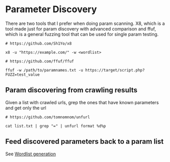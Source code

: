 # Parameter Discovery

There are two tools that I prefer when doing param scanning. X8, which is a tool made just for param discovery with advanced comparison and ffuf, which is a general fuzzing tool that can be used for single param testing.

```
# https://github.com/Sh1Yo/x8

x8 -u "https://example.com/" -w <wordlist>
```

```
# https://github.com/ffuf/ffuf

ffuf -w /path/to/paramnames.txt -u https://target/script.php?FUZZ=test_value
```

## Param discovering from crawling results

Given a list with crawled urls, grep the ones that have known parameters and get only the url

```
# https://github.com/tomnomnom/unfurl

cat list.txt | grep "=" | unfurl format %d%p 
```

## Feed discovered parameters back to a param list

See [Wordlist generation](https://caon.io/docs/recon/wordlistgeneration/)
